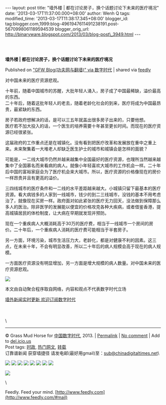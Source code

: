 --- layout: post title: "墙外楼 |
都在讨论房子，换个话题讨论下未来的医疗境况" date:
'2013-03-17T11:37:00.000+08:00' author: Wenh Q tags: modified\_time:
'2013-03-17T11:38:17.345+08:00' blogger\_id:
tag:blogger.com,1999:blog-4961947611491238191.post-5670998061189594539
blogger\_orig\_url:
http://binaryware.blogspot.com/2013/03/blog-post\_3949.html ---

\
  

**墙外楼 | 都在讨论房子，换个话题讨论下未来的医疗境况**

Published on ["GFW Blog(功夫网与翻墙)" via
数字时代](http://feedproxy.google.com/~r/chinagfwblog/~3/4kb9gM5by3g/) |
shared via [feedly](http://www.feedly.com)

对中国未来的医疗资源悲观。

十年前，随着中国城市的苏醒，大批年轻人涌入，房子成了中国最稀缺，溢价最高的东西。\
二十年后，随着这批年轻人的老去，随着老龄化社会的到来，医疗将成为中国最昂贵，最紧缺的东西。

房子若政府想解决的话，是可以三五年就盖出很多房子出来的，只要他想。\
医疗若不加大投入的话，一个医生的培养需要十年甚至更长时间。而现在的医疗资源已经很紧张。

这届政府的工作重点还是在城镇化。没有看到把医疗改革和发展放在重中之重上来。未来聚集着一大堆老人却缺乏医生护士的城市和城镇会是怎样的面貌？

可能是，一二线大城市仍然并越来越集中全国最好的医疗资源，也理所当然越来越集中了全国慕名而来看病的病人。就像小年轻喜欢大城市的工作机会一样。二十年后中国的富裕家庭会为了医疗机会来大城市。所以，医疗资源的价格像现在的房价一样昂贵并且有更高的溢价。

三四线城市的医疗条件和一二线的水平差距越来越大。小城镇只留下最基本的医疗资源。看大病钱多的人家到一线城市，钱少的到二三线城市，没钱的基本不用考虑治了，就像现在买房一样。政府面对如此紧张的医疗无力回天，没法做到保障那么多人的医治。除非医学的发展能以便宜的价格攻克各种大疾病，或者借鉴香港，提高城镇居民的体检制度，让大病在早期就发现并预防。

现在一个重疾病人大概消耗高于30万的医疗费，相当于一线城市一个房间的房价。二十年后，一个重疾病人消耗的医疗费可能相当于半套房子。

另一方面，环境污染，城市生活压力大，老龄化，都是对健康不利的因素。这三点，在未来十年，不会有明显改善，所以二十年后的病人规模会高于现在的病人规模。

一方面医疗资源没有明显增加，另一方面是增大规模的病人数量。对中国未来的医疗资源悲观。

![](http://feeds.feedburner.com/~r/letscorp/aDmw/~4/LyUT2_QZhZk)

本文由自动聚合程序取自网络，内容和观点不代表数字时代立场

[墙外新闻实时更新 欢迎订阅数字时代](http://eepurl.com/mstlf)\
 \
\
 \
\

* * * * *

© Grass Mud Horse for
[中国数字时代](https://kexueshangwang.info/chinese), 2013. |
[Permalink](https://kexueshangwang.info/chinese/2013/03/%e5%a2%99%e5%a4%96%e6%a5%bc-%e9%83%bd%e5%9c%a8%e8%ae%a8%e8%ae%ba%e6%88%bf%e5%ad%90%ef%bc%8c%e6%8d%a2%e4%b8%aa%e8%af%9d%e9%a2%98%e8%ae%a8%e8%ae%ba%e4%b8%8b%e6%9c%aa%e6%9d%a5%e7%9a%84%e5%8c%bb/)
| [No
comment](https://kexueshangwang.info/chinese/2013/03/%e5%a2%99%e5%a4%96%e6%a5%bc-%e9%83%bd%e5%9c%a8%e8%ae%a8%e8%ae%ba%e6%88%bf%e5%ad%90%ef%bc%8c%e6%8d%a2%e4%b8%aa%e8%af%9d%e9%a2%98%e8%ae%a8%e8%ae%ba%e4%b8%8b%e6%9c%aa%e6%9d%a5%e7%9a%84%e5%8c%bb/#comments)
| Add to
[del.icio.us](http://del.icio.us/post?url=https://kexueshangwang.info/chinese/2013/03/%e5%a2%99%e5%a4%96%e6%a5%bc-%e9%83%bd%e5%9c%a8%e8%ae%a8%e8%ae%ba%e6%88%bf%e5%ad%90%ef%bc%8c%e6%8d%a2%e4%b8%aa%e8%af%9d%e9%a2%98%e8%ae%a8%e8%ae%ba%e4%b8%8b%e6%9c%aa%e6%9d%a5%e7%9a%84%e5%8c%bb/&title=%E5%A2%99%E5%A4%96%E6%A5%BC%20%7C%20%E9%83%BD%E5%9C%A8%E8%AE%A8%E8%AE%BA%E6%88%BF%E5%AD%90%EF%BC%8C%E6%8D%A2%E4%B8%AA%E8%AF%9D%E9%A2%98%E8%AE%A8%E8%AE%BA%E4%B8%8B%E6%9C%AA%E6%9D%A5%E7%9A%84%E5%8C%BB%E7%96%97%E5%A2%83%E5%86%B5)
\
 Post tags:
[时政](https://kexueshangwang.info/chinese/tag/%e6%97%b6%e6%94%bf/?category=10466),
[热门网文](https://kexueshangwang.info/chinese/tag/%e7%83%ad%e9%97%a8%e7%bd%91%e6%96%87/?category=10466),
[转载](https://kexueshangwang.info/chinese/tag/%e8%bd%ac%e8%bd%bd/?category=10466)\
 订靠谱新闻 获穿墙捷径
请发电邮(最好用gmail)至：[sub@chinadigitaltimes.net](mailto:sub@chinadigitaltimes.net)\

[![](http://feeds.feedburner.com/~ff/chinagfwblog?d=yIl2AUoC8zA)](http://feeds.feedburner.com/~ff/chinagfwblog?a=4kb9gM5by3g:N-sta_ypVF0:yIl2AUoC8zA)
[![](http://feeds.feedburner.com/~ff/chinagfwblog?i=4kb9gM5by3g:N-sta_ypVF0:-BTjWOF_DHI)](http://feeds.feedburner.com/~ff/chinagfwblog?a=4kb9gM5by3g:N-sta_ypVF0:-BTjWOF_DHI)
[![](http://feeds.feedburner.com/~ff/chinagfwblog?i=4kb9gM5by3g:N-sta_ypVF0:F7zBnMyn0Lo)](http://feeds.feedburner.com/~ff/chinagfwblog?a=4kb9gM5by3g:N-sta_ypVF0:F7zBnMyn0Lo)
[![](http://feeds.feedburner.com/~ff/chinagfwblog?i=4kb9gM5by3g:N-sta_ypVF0:V_sGLiPBpWU)](http://feeds.feedburner.com/~ff/chinagfwblog?a=4kb9gM5by3g:N-sta_ypVF0:V_sGLiPBpWU)
[![](http://feeds.feedburner.com/~ff/chinagfwblog?d=qj6IDK7rITs)](http://feeds.feedburner.com/~ff/chinagfwblog?a=4kb9gM5by3g:N-sta_ypVF0:qj6IDK7rITs)
[![](http://feeds.feedburner.com/~ff/chinagfwblog?d=l6gmwiTKsz0)](http://feeds.feedburner.com/~ff/chinagfwblog?a=4kb9gM5by3g:N-sta_ypVF0:l6gmwiTKsz0)
[![](http://feeds.feedburner.com/~ff/chinagfwblog?i=4kb9gM5by3g:N-sta_ypVF0:gIN9vFwOqvQ)](http://feeds.feedburner.com/~ff/chinagfwblog?a=4kb9gM5by3g:N-sta_ypVF0:gIN9vFwOqvQ)
[![](http://feeds.feedburner.com/~ff/chinagfwblog?d=TzevzKxY174)](http://feeds.feedburner.com/~ff/chinagfwblog?a=4kb9gM5by3g:N-sta_ypVF0:TzevzKxY174)

![](http://feeds.feedburner.com/~r/chinagfwblog/~4/4kb9gM5by3g)

\

Feedly. Feed your mind.
[http://www.feedly.com](http://www.feedly.com/#mail)
